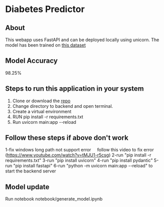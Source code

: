 # Diabetes Predictor

## About

This webapp uses FastAPI and can be deployed locally using unicorn.
The model has been trained on [this dataset](https://www.kaggle.com/uciml/pima-indians-diabetes-database) </br>

## Model Accuracy
98.25% 

## Steps to run this application in your system

1. Clone or download the [repo](https://github.com/kartikeyDeveloper/SingularityAIModel)
2. Change directory to backend and open terminal.
3. Create a virtual environment
4. RUN pip install -r requirements.txt
5. Run uvicorn main:app --reload

## Follow these steps if above don't work
1-fix windows long path not support error
    follow this video to fix error (https://www.youtube.com/watch?v=tMJU1-r5csg)
2-run "pip install -r requirements.txt"
3-run "pip install uvicorn"
4-run "pip install pydantic"
5-run "pip install fastapi"
6-run "python -m uvicorn main:app --reload" to start the backend server
  
## Model update
Run notebook notebook/generate_model.ipynb